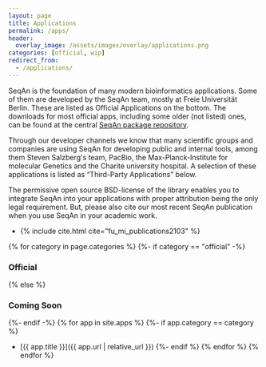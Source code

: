 ```yaml
---
layout: page
title: Applications
permalink: /apps/
header:
  overlay_image: /assets/images/overlay/applications.png
categories: [official, wip]
redirect_from: 
  - /applications/
---
```


SeqAn is the foundation of many modern bioinformatics applications. Some of them are developed by the SeqAn team, mostly
at Freie Universität Berlin. These are listed as Official Applications on the bottom. The downloads for most official
apps, including some older (not listed) ones, can be found at the central [SeqAn package
repository](http://packages.seqan.de/).

Through our developer channels we know that many scientific groups and companies are using SeqAn for developing public
and internal tools, among them Steven Salzberg's team, PacBio, the Max-Planck-Institute for molecular Genetics and the
Charite university hospital. A selection of these applications is listed as “Third-Party Applications” below.

The permissive open source BSD-license of the library enables you to integrate SeqAn into your applications with proper
attribution being the only legal requirement. But, please also cite our most recent SeqAn publication when you use SeqAn
in your academic work.
<ul>
<li>{% include cite.html cite="fu_mi_publications2103" %}</li>
</ul>


{% for category in page.categories %}
{%- if category == "official" -%}
### Official
{% else %}
### Coming Soon
{%- endif -%}
{% for app in site.apps %}
{%- if app.category == category %}
* [{{ app.title }}]({{ app.url | relative_url }})
{%- endif %}
{% endfor %}
{% endfor %}
